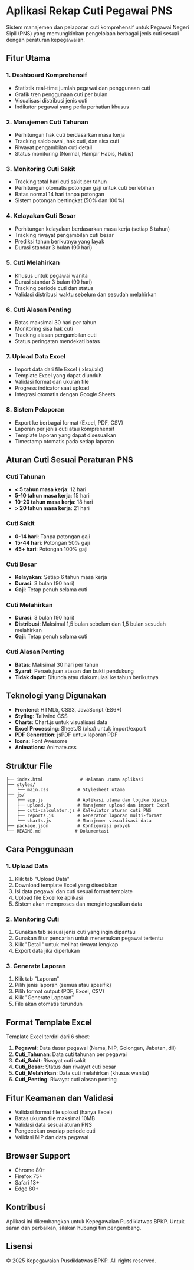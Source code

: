 # Aplikasi Rekap Cuti Pegawai PNS

Sistem manajemen dan pelaporan cuti komprehensif untuk Pegawai Negeri Sipil (PNS) yang memungkinkan pengelolaan berbagai jenis cuti sesuai dengan peraturan kepegawaian.

## Fitur Utama

### 1. **Dashboard Komprehensif**
- Statistik real-time jumlah pegawai dan penggunaan cuti
- Grafik tren penggunaan cuti per bulan
- Visualisasi distribusi jenis cuti
- Indikator pegawai yang perlu perhatian khusus

### 2. **Manajemen Cuti Tahunan**
- Perhitungan hak cuti berdasarkan masa kerja
- Tracking saldo awal, hak cuti, dan sisa cuti
- Riwayat pengambilan cuti detail
- Status monitoring (Normal, Hampir Habis, Habis)

### 3. **Monitoring Cuti Sakit**
- Tracking total hari cuti sakit per tahun
- Perhitungan otomatis potongan gaji untuk cuti berlebihan
- Batas normal 14 hari tanpa potongan
- Sistem potongan bertingkat (50% dan 100%)

### 4. **Kelayakan Cuti Besar**
- Perhitungan kelayakan berdasarkan masa kerja (setiap 6 tahun)
- Tracking riwayat pengambilan cuti besar
- Prediksi tahun berikutnya yang layak
- Durasi standar 3 bulan (90 hari)

### 5. **Cuti Melahirkan**
- Khusus untuk pegawai wanita
- Durasi standar 3 bulan (90 hari)
- Tracking periode cuti dan status
- Validasi distribusi waktu sebelum dan sesudah melahirkan

### 6. **Cuti Alasan Penting**
- Batas maksimal 30 hari per tahun
- Monitoring sisa hak cuti
- Tracking alasan pengambilan cuti
- Status peringatan mendekati batas

### 7. **Upload Data Excel**
- Import data dari file Excel (.xlsx/.xls)
- Template Excel yang dapat diunduh
- Validasi format dan ukuran file
- Progress indicator saat upload
- Integrasi otomatis dengan Google Sheets

### 8. **Sistem Pelaporan**
- Export ke berbagai format (Excel, PDF, CSV)
- Laporan per jenis cuti atau komprehensif
- Template laporan yang dapat disesuaikan
- Timestamp otomatis pada setiap laporan

## Aturan Cuti Sesuai Peraturan PNS

### Cuti Tahunan
- **< 5 tahun masa kerja**: 12 hari
- **5-10 tahun masa kerja**: 15 hari  
- **10-20 tahun masa kerja**: 18 hari
- **> 20 tahun masa kerja**: 21 hari

### Cuti Sakit
- **0-14 hari**: Tanpa potongan gaji
- **15-44 hari**: Potongan 50% gaji
- **45+ hari**: Potongan 100% gaji

### Cuti Besar
- **Kelayakan**: Setiap 6 tahun masa kerja
- **Durasi**: 3 bulan (90 hari)
- **Gaji**: Tetap penuh selama cuti

### Cuti Melahirkan
- **Durasi**: 3 bulan (90 hari)
- **Distribusi**: Maksimal 1,5 bulan sebelum dan 1,5 bulan sesudah melahirkan
- **Gaji**: Tetap penuh selama cuti

### Cuti Alasan Penting
- **Batas**: Maksimal 30 hari per tahun
- **Syarat**: Persetujuan atasan dan bukti pendukung
- **Tidak dapat**: Ditunda atau diakumulasi ke tahun berikutnya

## Teknologi yang Digunakan

- **Frontend**: HTML5, CSS3, JavaScript (ES6+)
- **Styling**: Tailwind CSS
- **Charts**: Chart.js untuk visualisasi data
- **Excel Processing**: SheetJS (xlsx) untuk import/export
- **PDF Generation**: jsPDF untuk laporan PDF
- **Icons**: Font Awesome
- **Animations**: Animate.css

## Struktur File

```
├── index.html              # Halaman utama aplikasi
├── styles/
│   └── main.css           # Stylesheet utama
├── js/
│   ├── app.js             # Aplikasi utama dan logika bisnis
│   ├── upload.js          # Manajemen upload dan import Excel
│   ├── cuti-calculator.js # Kalkulator aturan cuti PNS
│   ├── reports.js         # Generator laporan multi-format
│   └── charts.js          # Manajemen visualisasi data
├── package.json           # Konfigurasi proyek
└── README.md             # Dokumentasi
```

## Cara Penggunaan

### 1. Upload Data
1. Klik tab "Upload Data"
2. Download template Excel yang disediakan
3. Isi data pegawai dan cuti sesuai format template
4. Upload file Excel ke aplikasi
5. Sistem akan memproses dan mengintegrasikan data

### 2. Monitoring Cuti
1. Gunakan tab sesuai jenis cuti yang ingin dipantau
2. Gunakan fitur pencarian untuk menemukan pegawai tertentu
3. Klik "Detail" untuk melihat riwayat lengkap
4. Export data jika diperlukan

### 3. Generate Laporan
1. Klik tab "Laporan"
2. Pilih jenis laporan (semua atau spesifik)
3. Pilih format output (PDF, Excel, CSV)
4. Klik "Generate Laporan"
5. File akan otomatis terunduh

## Format Template Excel

Template Excel terdiri dari 6 sheet:

1. **Pegawai**: Data dasar pegawai (Nama, NIP, Golongan, Jabatan, dll)
2. **Cuti_Tahunan**: Data cuti tahunan per pegawai
3. **Cuti_Sakit**: Riwayat cuti sakit
4. **Cuti_Besar**: Status dan riwayat cuti besar
5. **Cuti_Melahirkan**: Data cuti melahirkan (khusus wanita)
6. **Cuti_Penting**: Riwayat cuti alasan penting

## Fitur Keamanan dan Validasi

- Validasi format file upload (hanya Excel)
- Batas ukuran file maksimal 10MB
- Validasi data sesuai aturan PNS
- Pengecekan overlap periode cuti
- Validasi NIP dan data pegawai

## Browser Support

- Chrome 80+
- Firefox 75+
- Safari 13+
- Edge 80+

## Kontribusi

Aplikasi ini dikembangkan untuk Kepegawaian Pusdiklatwas BPKP. Untuk saran dan perbaikan, silakan hubungi tim pengembang.

## Lisensi

© 2025 Kepegawaian Pusdiklatwas BPKP. All rights reserved.